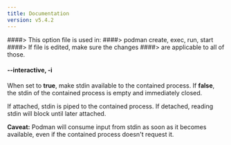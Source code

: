 ```yaml
---
title: Documentation
version: v5.4.2
---
```


####> This option file is used in:
####>   podman create, exec, run, start
####> If file is edited, make sure the changes
####> are applicable to all of those.
#### **--interactive**, **-i**

When set to **true**, make stdin available to the contained process. If **false**, the stdin of the contained process is empty and immediately closed.

If attached, stdin is piped to the contained process. If detached, reading stdin will block until later attached.

**Caveat:** Podman will consume input from stdin as soon as it becomes available, even if the contained process doesn't request it.
